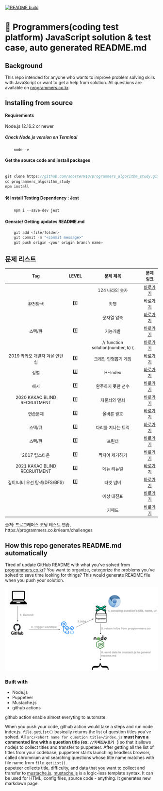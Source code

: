 
[![README build](https://github.com/sooster910/programmers_algorithm_study/actions/workflows/main.yml/badge.svg)](https://github.com/sooster910/programmers_algorithm_study/actions/workflows/main.yml)

<h1>👋 Programmers(coding test platform) JavaScript solution & test case, auto generated README.md</h1>

<h2> Background </h2>

This repo intended for anyone who wants to improve problem solving skills with JavaScript or want to get a help from solution. All questions are available on [programmers.co.kr](https://programmers.co.kr).  

<h2>Installing from source</h3>
<h4>Requirements</h4>

Node.js 12.16.2 or newer

<h5>Check Node.js version on Terminal</h5>

```
    node -v
```

<h4>Get the source code and install packages</h4>

```javascript

git clone https://github.com/sooster910/programmers_algorithm_study.git
cd programmers_algorithm_study
npm install

```

<h4> 🛠 Install Testing Dependency :  Jest </h4>

```javascript
    npm i --save-dev jest
```

<h4>Genrate/ Getting updates README.md </h4>

```javascript
    git add <file/folder>
    git commit -m "<commit message>"
    git push origin <your origin branch name>
```


<h2>문제 리스트</h2>

<table>
    <thead>
        <tr>
            <th align="center">Tag</th>
            <th align="center">LEVEL</th>
            <th align="center">문제 제목</th>
            <th align="center">문제 링크</th>
        </tr>
    </thead>
    <tbody>
        <tr>
            <td align="center"></td>
            <td align="center"></td>
            <td align="center">124 나라의 숫자</td>
            <td align="center"><a href="https://programmers.co.kr/None"> 바로가기 </a> </td>
        </tr>
        <tr>
            <td align="center">완전탐색</td>
            <td align="center">2️⃣</td>
            <td align="center">카펫</td>
            <td align="center"><a href="https://programmers.co.kr/&#x2F;learn&#x2F;courses&#x2F;30&#x2F;lessons&#x2F;42842"> 바로가기 </a> </td>
        </tr>
        <tr>
            <td align="center"></td>
            <td align="center"></td>
            <td align="center">문자열 압축</td>
            <td align="center"><a href="https://programmers.co.kr/None"> 바로가기 </a> </td>
        </tr>
        <tr>
            <td align="center">스택&#x2F;큐</td>
            <td align="center">2️⃣</td>
            <td align="center">기능개발</td>
            <td align="center"><a href="https://programmers.co.kr/&#x2F;learn&#x2F;courses&#x2F;30&#x2F;lessons&#x2F;42586"> 바로가기 </a> </td>
        </tr>
        <tr>
            <td align="center"></td>
            <td align="center"></td>
            <td align="center">&#x2F;&#x2F; function solution(number, k) {</td>
            <td align="center"><a href="https://programmers.co.kr/None"> 바로가기 </a> </td>
        </tr>
        <tr>
            <td align="center">2019 카카오 개발자 겨울 인턴십</td>
            <td align="center">1️⃣</td>
            <td align="center">크레인 인형뽑기 게임</td>
            <td align="center"><a href="https://programmers.co.kr/&#x2F;learn&#x2F;courses&#x2F;30&#x2F;lessons&#x2F;64061"> 바로가기 </a> </td>
        </tr>
        <tr>
            <td align="center">정렬</td>
            <td align="center">2️⃣</td>
            <td align="center">H-Index</td>
            <td align="center"><a href="https://programmers.co.kr/&#x2F;learn&#x2F;courses&#x2F;30&#x2F;lessons&#x2F;42747"> 바로가기 </a> </td>
        </tr>
        <tr>
            <td align="center">해시</td>
            <td align="center">1️⃣</td>
            <td align="center">완주하지 못한 선수</td>
            <td align="center"><a href="https://programmers.co.kr/&#x2F;learn&#x2F;courses&#x2F;30&#x2F;lessons&#x2F;42576"> 바로가기 </a> </td>
        </tr>
        <tr>
            <td align="center">2020 KAKAO BLIND RECRUITMENT</td>
            <td align="center">3️⃣ </td>
            <td align="center">자물쇠와 열쇠</td>
            <td align="center"><a href="https://programmers.co.kr/&#x2F;learn&#x2F;courses&#x2F;30&#x2F;lessons&#x2F;60059"> 바로가기 </a> </td>
        </tr>
        <tr>
            <td align="center">연습문제</td>
            <td align="center">2️⃣</td>
            <td align="center">올바른 괄호</td>
            <td align="center"><a href="https://programmers.co.kr/&#x2F;learn&#x2F;courses&#x2F;30&#x2F;lessons&#x2F;12909"> 바로가기 </a> </td>
        </tr>
        <tr>
            <td align="center">스택&#x2F;큐</td>
            <td align="center">2️⃣</td>
            <td align="center">다리를 지나는 트럭</td>
            <td align="center"><a href="https://programmers.co.kr/&#x2F;learn&#x2F;courses&#x2F;30&#x2F;lessons&#x2F;42583"> 바로가기 </a> </td>
        </tr>
        <tr>
            <td align="center">스택&#x2F;큐</td>
            <td align="center">2️⃣</td>
            <td align="center">프린터</td>
            <td align="center"><a href="https://programmers.co.kr/&#x2F;learn&#x2F;courses&#x2F;30&#x2F;lessons&#x2F;42587"> 바로가기 </a> </td>
        </tr>
        <tr>
            <td align="center">2017 팁스타운</td>
            <td align="center">2️⃣</td>
            <td align="center">짝지어 제거하기</td>
            <td align="center"><a href="https://programmers.co.kr/&#x2F;learn&#x2F;courses&#x2F;30&#x2F;lessons&#x2F;12973"> 바로가기 </a> </td>
        </tr>
        <tr>
            <td align="center">2021 KAKAO BLIND RECRUITMENT</td>
            <td align="center">2️⃣</td>
            <td align="center">메뉴 리뉴얼</td>
            <td align="center"><a href="https://programmers.co.kr/&#x2F;learn&#x2F;courses&#x2F;30&#x2F;lessons&#x2F;72411"> 바로가기 </a> </td>
        </tr>
        <tr>
            <td align="center">깊이&#x2F;너비 우선 탐색(DFS&#x2F;BFS)</td>
            <td align="center">2️⃣</td>
            <td align="center">타겟 넘버</td>
            <td align="center"><a href="https://programmers.co.kr/&#x2F;learn&#x2F;courses&#x2F;30&#x2F;lessons&#x2F;43165"> 바로가기 </a> </td>
        </tr>
        <tr>
            <td align="center"></td>
            <td align="center"></td>
            <td align="center"> 예상 대진표</td>
            <td align="center"><a href="https://programmers.co.kr/None"> 바로가기 </a> </td>
        </tr>
        <tr>
            <td align="center"></td>
            <td align="center"></td>
            <td align="center">키패드</td>
            <td align="center"><a href="https://programmers.co.kr/None"> 바로가기 </a> </td>
        </tr>
    </tbody>    
</table>


<p>출처: 프로그래머스 코딩 테스트 연습, https://programmers.co.kr/learn/challenges</p>

<h2> How this repo generates README.md automatically  </h2>

Tired of update GitHub README with what you've solved from [programmers.co.kr](https://programmers.co.kr/)? You want to organize, categorize the problems you've solved to save time looking for things? This would generate README file when you push your solution.  

![workflowImage](/assets/imgs/generateReadme.png)

<h3> Built with </h3>

<ul>
<li>Node.js</li>
<li>Puppeteer</li>
<li>Mustache.js</li>
<li>github actions</li>
</ul>

<p>github action enable almost everyting to automate. 

When you push your code, github action would take a steps and run node index.js. `file.getList()` basically returns the list of question titles you've solved. All `src/<short name for question title>/index.js` **must have a commented line with a question title (ex. `//키패드누르기 ` )** so that it allows nodejs to collect titles and transfer to puppeteer. 
After getting all the list of titles from your codebase, puppeteer starts launching headless browser, called chromnium and searching questions whose title name matches with file name from   `file.getList()`.  
pupeteer collects title, difficulty, and data that you want to collect and transfer to [mustache.js](https://github.com/janl/mustache.js). 
[mustache.js](https://github.com/janl/mustache.js) is a logic-less template syntax. It can be used for HTML, config files, source code - anything. It generates new markdown page.      
</p>
